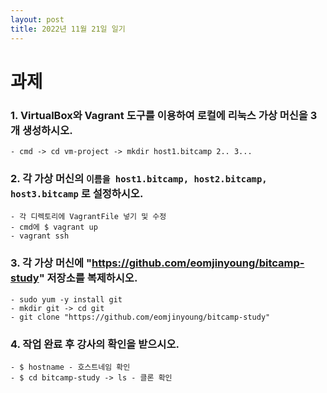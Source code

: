 ```yaml
---
layout: post
title: 2022년 11월 21일 일기
---
```


과제
====================================

### 1. VirtualBox와 Vagrant 도구를 이용하여 로컬에 리눅스 가상 머신을 3개 생성하시오.
    - cmd -> cd vm-project -> mkdir host1.bitcamp 2.. 3...
    
### 2. 각 가상 머신의 `이름을 host1.bitcamp, host2.bitcamp, host3.bitcamp` 로 설정하시오.
    - 각 디렉토리에 VagrantFile 넣기 및 수정   
    - cmd에 $ vagrant up   
    - vagrant ssh   

### 3. 각 가상 머신에 "https://github.com/eomjinyoung/bitcamp-study" 저장소를 복제하시오.   
    - sudo yum -y install git   
    - mkdir git -> cd git   
    - git clone "https://github.com/eomjinyoung/bitcamp-study"   

### 4. 작업 완료 후 강사의 확인을 받으시오.   
    - $ hostname - 호스트네임 확인   
    - $ cd bitcamp-study -> ls - 클론 확인   